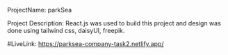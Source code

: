 ProjectName: parkSea

Project Description: React.js was used to build this project and design was done using tailwind css, daisyUI, freepik.

#LiveLink: https://parksea-company-task2.netlify.app/
